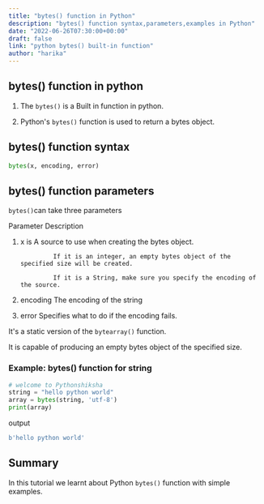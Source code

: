 ```yaml
---
title: "bytes() function in Python"
description: "bytes() function syntax,parameters,examples in Python"
date: "2022-06-26T07:30:00+00:00"
draft: false
link: "python bytes() built-in function"
author: "harika"
---
```


## bytes() function in python
1. The `bytes()` is a Built in function in python.

2. Python's `bytes()` function is used to return a bytes object.

## bytes() function syntax
```python
bytes(x, encoding, error) 
```

## bytes() function parameters
`bytes()`can take three parameters

Parameter 	Description
1. x 	        is A source to use when creating the bytes object.

                If it is an integer, an empty bytes object of the specified size will be created.

                If it is a String, make sure you specify the encoding of the source.

2. encoding 	The encoding of the string
3. error 	    Specifies what to do if the encoding fails.

It's a static version of the `bytearray()` function.

It is capable of producing an empty bytes object of the specified size. 

### Example: bytes() function for string

```python
# welcome to Pythonshiksha
string = "hello python world"  
array = bytes(string, 'utf-8')  
print(array)
```
output
```python
b'hello python world'
```
## Summary
In this tutorial we learnt about Python `bytes()` function with simple examples.
